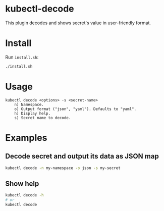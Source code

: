 # kubectl-decode

This plugin decodes and shows secret's value in user-friendly format.

# Install

Run `install.sh`:

```sh
./install.sh
```

# Usage

```
kubectl decode <options> -s <secret-name>
    n) Namespace.
    o) Output format ("json", "yaml"). Defaults to "yaml".
    h) Display help.
    s) Secret name to decode.
```

# Examples

## Decode secret and output its data as JSON map

```sh
kubectl decode -n my-namespace -o json -s my-secret
```

## Show help

```sh
kubectl decode -h
# or
kubectl decode
```